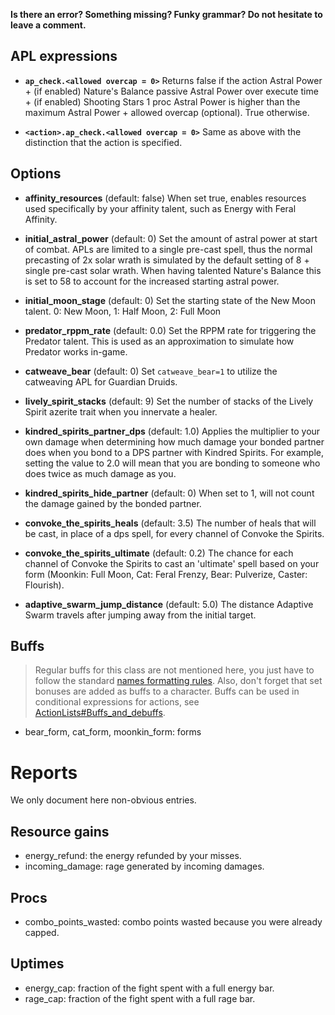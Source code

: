 **Is there an error? Something missing? Funky grammar? Do not hesitate to leave a comment.**

## APL expressions

* **`ap_check.<allowed overcap = 0>`** Returns false if the action Astral Power + (if enabled) Nature's Balance passive Astral Power over execute time + (if enabled) Shooting Stars 1 proc Astral Power is higher than the maximum Astral Power + allowed overcap (optional). True otherwise.

* **`<action>.ap_check.<allowed overcap = 0>`** Same as above with the distinction that the action is specified.

## Options
* **affinity_resources** (default: false) When set true, enables resources used specifically by your affinity talent, such as Energy with Feral Affinity.

* **initial_astral_power** (default: 0) Set the amount of astral power at start of combat. APLs are limited to a single pre-cast spell, thus the normal precasting of 2x solar wrath is simulated by the default setting of 8 + single pre-cast solar wrath. When having talented Nature's Balance this is set to 58 to account for the increased starting astral power.

* **initial_moon_stage** (default: 0) Set the starting state of the New Moon talent. 0: New Moon, 1: Half Moon, 2: Full Moon

* **predator_rppm_rate** (default: 0.0) Set the RPPM rate for triggering the Predator talent. This is used as an approximation to simulate how Predator works in-game.

* **catweave_bear** (default: 0) Set `catweave_bear=1` to utilize the catweaving APL for Guardian Druids.

* **lively_spirit_stacks** (default: 9) Set the number of stacks of the Lively Spirit azerite trait when you innervate a healer.

* **kindred_spirits_partner_dps** (default: 1.0) Applies the multiplier to your own damage when determining how much damage your bonded partner does when you bond to a DPS partner with Kindred Spirits. For example, setting the value to 2.0 will mean that you are bonding to someone who does twice as much damage as you.

* **kindred_spirits_hide_partner** (default: 0) When set to 1, will not count the damage gained by the bonded partner.

* **convoke_the_spirits_heals** (default: 3.5) The number of heals that will be cast, in place of a dps spell, for every channel of Convoke the Spirits.

* **convoke_the_spirits_ultimate** (default: 0.2) The chance for each channel of Convoke the Spirits to cast an 'ultimate' spell based on your form (Moonkin: Full Moon, Cat: Feral Frenzy, Bear: Pulverize, Caster: Flourish).

* **adaptive_swarm_jump_distance** (default: 5.0) The distance Adaptive Swarm travels after jumping away from the initial target.

## Buffs
> Regular buffs for this class are not mentioned here, you just have to follow the standard [names formatting rules](TextualConfigurationInterface#Names_formatting.md). Also, don't forget that set bonuses are added as buffs to a character. Buffs can be used in conditional expressions for actions, see [ActionLists#Buffs\_and\_debuffs](ActionLists#Buffs_and_debuffs).

  * bear\_form, cat\_form, moonkin\_form: forms

# Reports
We only document here non-obvious entries.

## Resource gains
  * energy\_refund: the energy refunded by your misses.
  * incoming\_damage: rage generated by incoming damages.

## Procs
  * combo\_points\_wasted: combo points wasted because you were already capped.

## Uptimes
  * energy\_cap: fraction of the fight spent with a full energy bar.
  * rage\_cap: fraction of the fight spent with a full rage bar.